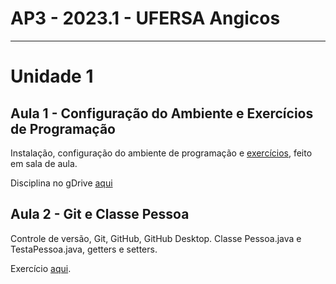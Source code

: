 # AP3 - 2023.1 - UFERSA Angicos

---

# Unidade 1

## Aula 1 - Configuração do Ambiente e Exercícios de Programação
Instalação, configuração do ambiente de programação e [exercícios](unidade1/aula2_exercicios.md), feito em sala de aula.

Disciplina no gDrive [aqui](https://drive.google.com/drive/folders/1Cjczcx-O7izOqtwkY0DaNuokbn9cJmOr)

## Aula 2 - Git e Classe Pessoa
Controle de versão, Git, GitHub, GitHub Desktop. Classe Pessoa.java e TestaPessoa.java, getters e setters.

Exercício [aqui](unidade1/aula3_exercicios.md).
